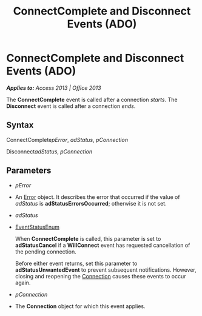 ﻿---
title: ConnectComplete and Disconnect Events (ADO)
TOCTitle: ConnectComplete and Disconnect Events (ADO)
ms:assetid: 8ecb080b-7fc9-7565-25bd-bd57b983750d
ms:mtpsurl: https://msdn.microsoft.com/en-us/library/JJ249629(v=office.15)
ms:contentKeyID: 48546293
ms.date: 09/18/2015
mtps_version: v=office.15
---

# ConnectComplete and Disconnect Events (ADO)


_**Applies to:** Access 2013 | Office 2013_

The **ConnectComplete** event is called after a connection *starts*. The **Disconnect** event is called after a connection *ends*.

## Syntax

ConnectComplete*pError*, *adStatus*, *pConnection*

Disconnect*adStatus*, *pConnection*

## Parameters

  - *pError*

  - An [Error](error-object-ado.md) object. It describes the error that occurred if the value of *adStatus* is **adStatusErrorsOccurred**; otherwise it is not set.

  - *adStatus*

  - [EventStatusEnum](eventstatusenum.md)
    
    When **ConnectComplete** is called, this parameter is set to **adStatusCancel** if a **WillConnect** event has requested cancellation of the pending connection.
    
    Before either event returns, set this parameter to **adStatusUnwantedEvent** to prevent subsequent notifications. However, closing and reopening the [Connection](connection-object-ado.md) causes these events to occur again.

  - *pConnection*

  - The **Connection** object for which this event applies.

